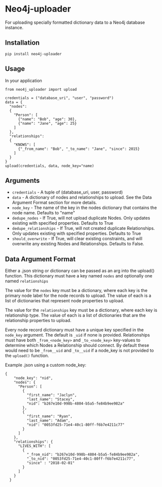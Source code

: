 # Neo4j-uploader
For uploading specially formatted dictionary data to a Neo4j database instance.

## Installation
`pip install neo4j-uploader`


## Usage
In your application
```
from neo4j_uploader import upload

credentials = ("database_uri", "user", "password")
data = {
  "nodes":
  {
    "Person": [
      {"name": "Bob", "age": 30},
      {"name": "Jane", "age": 25}
    ]
  },
  "relationships":
  {
    "KNOWS": [
      {"_from_name": "Bob", "_to_name": "Jane", "since": 2015}
    ]
  }
}
upload(credentials, data, node_key="name)
```

## Arguments
* `credentials` - A tuple of (database_uri, user, password)
* `data` - A dictionary of nodes and relationships to upload. See the Data Argument Format section for more details.
* `node_key` - The name of the key in the nodes dictionary that contains the node name. Defaults to "name"
* `dedupe_nodes` - If True, will not upload duplicate Nodes. Only updates existing with specified properties. Defaults to True
* `dedupe_relationships` - If True, will not created duplicate Relationships. Only updates existing with specified properties. Defaults to True
* `should_overwrite` - If True, will clear existing constraints, and will overwrite any existing Nodes and Relationships. Defaults to False.


## Data Argument Format
Either a .json string or dictionary can be passed as an arg into the upload() function.
This dictionary must have a key named `nodes` and optionally one named `relationships`

The value for the `nodes` key must be a dictionary, where each key is the primary node label for the node records to upload. The value of each is a list of dictionaries that represent node properties to upload.

The value for the `relationships` key must be a dictionary, where each key is relationship type. The value of each is a list of dictionaries that are the relationship properties to upload.

Every node record dictionary must have a unique key specified in the `node_key` argument. The default is `_uid` if none is provided. Relationships must have both `_from_<node_key>` and `_to_<node_key>` key-values to determine which Nodes a Relationship should connect. By default these would need to be `_from__uid` and `_to__uid` if a node_key is not provided to the `upload()` function.

Example .json using a custom node_key:
```
{
    "node_key": "nid",
    "nodes": {
      "Person": [
        {
          "first_name": "Jaclyn",
          "last_name": "Stacey",
          "nid": "b267e10d-998b-4804-b5a5-fe84b9ee982a"
        },
        {
          "first_name": "Ryan",
          "last_name": "Adam",
          "nid": "0053fd25-71e4-40c1-80ff-f6b7e4211c77"
        }
      ]
    },
    "relationships": {
      "LIVES_WITH": [
        {
          "_from_nid": "b267e10d-998b-4804-b5a5-fe84b9ee982a",
          "_to_nid": "0053fd25-71e4-40c1-80ff-f6b7e4211c77",
          "since" : "2018-02-01"
        }
      ]
    }
  }
```